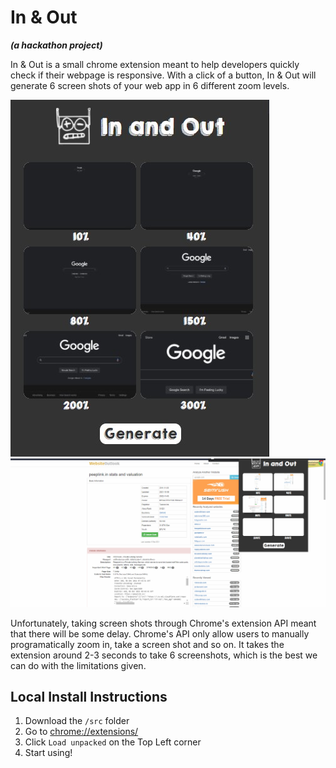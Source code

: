 # In & Out
***(a hackathon project)***

In & Out is a small chrome extension meant to help developers quickly check if their webpage is responsive.
With a click of a button, In & Out will generate 6 screen shots of your web app in 6 different zoom levels.

![](./screenshots/main.jpg)
![](./screenshots/main.gif)

Unfortunately, taking screen shots through Chrome's extension API meant that there will be some delay. Chrome's API only allow users to manually programatically zoom in, take a screen shot and so on. It takes the extension around 2-3 seconds to take 6 screenshots, which is the best we can do with the limitations given.

## Local Install Instructions

1. Download the `/src` folder
2. Go to [chrome://extensions/](chrome://extensions/)
3. Click `Load unpacked` on the Top Left corner
4. Start using!
